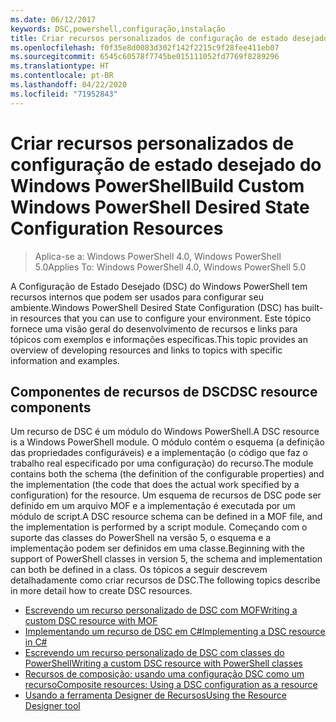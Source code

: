```yaml
---
ms.date: 06/12/2017
keywords: DSC,powershell,configuração,instalação
title: Criar recursos personalizados de configuração de estado desejado do Windows PowerShell
ms.openlocfilehash: f0f35e8d0083d302f142f2215c9f28fee411eb07
ms.sourcegitcommit: 6545c60578f7745be015111052fd7769f8289296
ms.translationtype: HT
ms.contentlocale: pt-BR
ms.lasthandoff: 04/22/2020
ms.locfileid: "71952843"
---
```

# <a name="build-custom-windows-powershell-desired-state-configuration-resources"></a><span data-ttu-id="6c574-103">Criar recursos personalizados de configuração de estado desejado do Windows PowerShell</span><span class="sxs-lookup"><span data-stu-id="6c574-103">Build Custom Windows PowerShell Desired State Configuration Resources</span></span>

> <span data-ttu-id="6c574-104">Aplica-se a: Windows PowerShell 4.0, Windows PowerShell 5.0</span><span class="sxs-lookup"><span data-stu-id="6c574-104">Applies To: Windows PowerShell 4.0, Windows PowerShell 5.0</span></span>

<span data-ttu-id="6c574-105">A Configuração de Estado Desejado (DSC) do Windows PowerShell tem recursos internos que podem ser usados para configurar seu ambiente.</span><span class="sxs-lookup"><span data-stu-id="6c574-105">Windows PowerShell Desired State Configuration (DSC) has built-in resources that you can use to configure your environment.</span></span> <span data-ttu-id="6c574-106">Este tópico fornece uma visão geral do desenvolvimento de recursos e links para tópicos com exemplos e informações específicas.</span><span class="sxs-lookup"><span data-stu-id="6c574-106">This topic provides an overview of developing resources and links to topics with specific information and examples.</span></span>

## <a name="dsc-resource-components"></a><span data-ttu-id="6c574-107">Componentes de recursos de DSC</span><span class="sxs-lookup"><span data-stu-id="6c574-107">DSC resource components</span></span>

<span data-ttu-id="6c574-108">Um recurso de DSC é um módulo do Windows PowerShell.</span><span class="sxs-lookup"><span data-stu-id="6c574-108">A DSC resource is a Windows PowerShell module.</span></span> <span data-ttu-id="6c574-109">O módulo contém o esquema (a definição das propriedades configuráveis) e a implementação (o código que faz o trabalho real especificado por uma configuração) do recurso.</span><span class="sxs-lookup"><span data-stu-id="6c574-109">The module contains both the schema (the definition of the configurable properties) and the implementation (the code that does the actual work specified by a configuration) for the resource.</span></span> <span data-ttu-id="6c574-110">Um esquema de recursos de DSC pode ser definido em um arquivo MOF e a implementação é executada por um módulo de script.</span><span class="sxs-lookup"><span data-stu-id="6c574-110">A DSC resource schema can be defined in a MOF file, and the implementation is performed by a script module.</span></span> <span data-ttu-id="6c574-111">Começando com o suporte das classes do PowerShell na versão 5, o esquema e a implementação podem ser definidos em uma classe.</span><span class="sxs-lookup"><span data-stu-id="6c574-111">Beginning with the support of PowerShell classes in version 5, the schema and implementation can both be defined in a class.</span></span> <span data-ttu-id="6c574-112">Os tópicos a seguir descrevem detalhadamente como criar recursos de DSC.</span><span class="sxs-lookup"><span data-stu-id="6c574-112">The following topics describe in more detail how to create DSC resources.</span></span>

* [<span data-ttu-id="6c574-113">Escrevendo um recurso personalizado de DSC com MOF</span><span class="sxs-lookup"><span data-stu-id="6c574-113">Writing a custom DSC resource with MOF</span></span>](authoringResourceMOF.md)
* [<span data-ttu-id="6c574-114">Implementando um recurso de DSC em C#</span><span class="sxs-lookup"><span data-stu-id="6c574-114">Implementing a DSC resource in C#</span></span>](authoringResourceMofCS.md)
* [<span data-ttu-id="6c574-115">Escrevendo um recurso personalizado de DSC com classes do PowerShell</span><span class="sxs-lookup"><span data-stu-id="6c574-115">Writing a custom DSC resource with PowerShell classes</span></span>](authoringResourceClass.md)
* [<span data-ttu-id="6c574-116">Recursos de composição: usando uma configuração DSC como um recurso</span><span class="sxs-lookup"><span data-stu-id="6c574-116">Composite resources: Using a DSC configuration as a resource</span></span>](authoringResourceComposite.md)
* [<span data-ttu-id="6c574-117">Usando a ferramenta Designer de Recursos</span><span class="sxs-lookup"><span data-stu-id="6c574-117">Using the Resource Designer tool</span></span>](authoringResourceMofDesigner.md)
